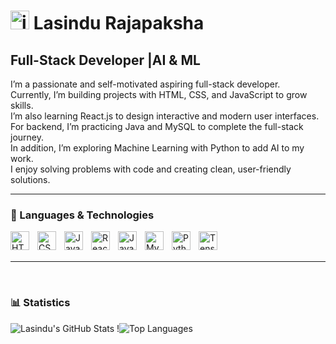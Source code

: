 # <img width="30" height="30" alt="image" src="https://github.com/user-attachments/assets/f2638513-5e31-4cbf-8733-684e555ee668" /> Lasindu Rajapaksha 



**<h2>Full-Stack Developer |AI & ML </h2>** 
I’m a passionate and self-motivated aspiring full-stack developer.  
Currently, I’m building projects with HTML, CSS, and JavaScript to grow skills.  
I’m also learning React.js to design interactive and modern user interfaces.  
For backend, I’m practicing Java and MySQL to complete the full-stack journey.  
In addition, I’m exploring Machine Learning with Python to add AI to my work.  
I enjoy solving problems with code and creating clean, user-friendly solutions.  

  

---

### 🤖 Languages & Technologies

<img 
    align="left" 
    alt="HTML"
    title="HTML" 
    width="30px" 
    style="padding-right: 10px;" 
    src="https://cdn.jsdelivr.net/gh/devicons/devicon@latest/icons/html5/html5-original.svg" 
/>
<img 
    align="left" 
    alt="CSS" 
    title="CSS"
    width="30px" 
    style="padding-right: 10px;" 
    src="https://cdn.jsdelivr.net/gh/devicons/devicon@latest/icons/css3/css3-original.svg" 
/>
<img 
    align="left" 
    alt="JavaScript" 
    title="JavaScript"
    width="30px" 
    style="padding-right: 10px;" 
    src="https://cdn.jsdelivr.net/gh/devicons/devicon@latest/icons/javascript/javascript-original.svg" 
/>

<img 
    align="left" 
    alt="React"
    title="React" 
    width="30px" 
    style="padding-right: 10px;" 
    src="https://cdn.jsdelivr.net/gh/devicons/devicon@latest/icons/react/react-original.svg" 
/>
<img 
    align="left" 
    alt="Java"
    title="Java" 
    width="30px" 
    style="padding-right: 10px;" 
    src="https://cdn.jsdelivr.net/gh/devicons/devicon@latest/icons/java/java-original.svg" 
/>
<img 
    align="left" 
    alt="MySQL"
    title="MySQL" 
    width="30px" 
    style="padding-right: 10px;" 
    src="https://cdn.jsdelivr.net/gh/devicons/devicon@latest/icons/mysql/mysql-original.svg" 
/>
<img 
    align="left" 
    alt="Python" 
    title="Python"
    width="30px" 
    style="padding-right: 10px;" 
    src="https://cdn.jsdelivr.net/gh/devicons/devicon@latest/icons/python/python-original.svg" 
/>
<img 
    align="left" 
    alt="TensorFlow"
    title="TensorFlow (Machine Learning)"
    width="30px" 
    style="padding-right: 10px;" 
    src="https://cdn.jsdelivr.net/gh/devicons/devicon@latest/icons/tensorflow/tensorflow-original.svg" 
/>

<br/>
<br/>

---




  <br>
  
### 📊 Statistics

![Lasindu's GitHub Stats](https://github-readme-stats.vercel.app/api?username=clasindu&show_icons=true&theme=tokyonight) !![Top Languages](https://github-readme-stats.vercel.app/api/top-langs/?username=clasindu&theme=tokyonight&count_private=true&langs_count=8&layout=compact&cache_seconds=72)




